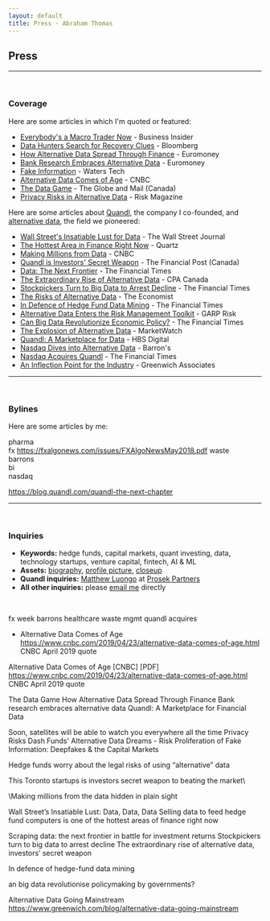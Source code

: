 ```yaml
---
layout: default
title: Press · Abraham Thomas
---
```


## Press

----

<br/>

### Coverage

Here are some articles in which I'm quoted or featured:

- [Everybody's a Macro Trader Now](https://www.businessinsider.com/hedge-funds-rethink-alternative-data-pandemic-macro-2020-7) - Business Insider
- [Data Hunters Search for Recovery Clues](https://www.bloomberg.com/news/articles/2020-06-02/fence-posts-transit-apps-give-alt-data-hunters-recovery-clues?sref=sZB6YyEo) - Bloomberg 
- [How Alternative Data Spread Through Finance](https://www.euromoney.com/article/b1llht8hglzxy9/how-alternative-data-spread-through-finance) - Euromoney
- [Bank Research Embraces Alternative Data](https://www.euromoney.com/article/b1l63f2yrl2cmp/bank-research-embraces-alternative-data) - Euromoney
- [Fake Information](https://www.waterstechnology.com/management-strategy/4780806/the-proliferation-of-fake-information) - Waters Tech
- [Alternative Data Comes of Age](https://www.cnbc.com/2019/04/23/alternative-data-comes-of-age.html) - CNBC
- [The Data Game](https://www.theglobeandmail.com/investing/article-quandl-and-the-invasive-use-of-data/) - The Globe and Mail (Canada)
- [Privacy Risks in Alternative Data](https://www.risk.net/asset-management/6558871/privacy-risks-dash-funds-alternative-data-dreams) - Risk Magazine



Here are some articles about [Quandl](https://quandl.com), the company I co-founded, and [alternative data](https://en.wikipedia.org/wiki/Alternative_data_(finance)), the field we pioneered:


- [Wall Street's Insatiable Lust for Data](
https://www.wsj.com/articles/wall-streets-insatiable-lust-data-data-data-1473719535) - The Wall Street Journal
- [The Hottest Area in Finance Right Now](https://qz.com/1082389/quant-hedge-funds-are-gorging-on-alternative-data-in-pursuit-of-an-investing-edge/) - Quartz
- [Making Millions from Data](https://www.cnbc.com/2017/11/28/making-millions-from-the-data-hidden-in-plain-sight.html) - CNBC
- [Quandl is Investors' Secret Weapon](https://business.financialpost.com/technology/its-beautiful-this-toronto-startup-is-investors-secret-weapon-to-beating-the-market) - The Financial Post (Canada)
- [Data: The Next Frontier](https://www.ft.com/content/08a22da8-b587-11e6-ba85-95d1533d9a62) - The Financial Times
- [The Extraordinary Rise of Alternative Data](https://www.cpacanada.ca/en/news/pivot-magazine/2019-12-19-quandl-data) - CPA Canada
- [Stockpickers Turn to Big Data to Arrest Decline](https://www.ft.com/content/586b4ea6-48f4-11ea-aee2-9ddbdc86190d) - The Financial Times
- [The Risks of Alternative Data](https://www.economist.com/finance-and-economics/2018/06/21/hedge-funds-worry-about-the-legal-risks-of-using-alternative-data) - The Economist
- [In Defence of Hedge Fund Data Mining](https://ftalphaville.ft.com/2016/09/13/2174708/in-defence-of-hedge-fund-data-mining/) - The Financial Times
- [Alternative Data Enters the Risk Management Toolkit](https://www.garp.org/#!/risk-intelligence/technology/data/a1Z40000003YfOjEAK) - GARP Risk
- [Can Big Data Revolutionize Economic Policy?](https://www.ft.com/content/9f0a8838-fa25-11e7-9b32-d7d59aace167) - The Financial Times
- [The Explosion of Alternative Data](
https://www.marketwatch.com/story/the-explosion-of-alternative-data-gives-regular-investors-access-to-tools-previously-employed-only-by-hedge-funds-2019-09-05) - MarketWatch
- [Quandl: A Marketplace for Data](https://www.hbs.edu/openforum/openforum.hbs.org/goto/challenge/understand-digital-transformation-of-business/quandl-a-marketplace-for-financial-data.html) - HBS Digital
- [Nasdaq Dives into Alternative Data](https://www.barrons.com/articles/nasdaq-dives-into-alternative-data-1543943703) - Barron's
- [Nasdaq Acquires Quandl](https://www.ft.com/content/e6de9e30-f743-11e8-af46-2022a0b02a6c) - The Financial Times
- [An Inflection Point for the Industry](https://www.greenwich.com/blog/alternative-data-going-mainstream) - Greenwich Associates


<!--
- [Alternative Data Faces Growing Pains](https://www.businessinsider.com/outlook-for-alt-data-pricing-industry-consolidation-corporate-use-2020-1) - Business Insider
- [COVID-19 and the Surge in Alternative Data](https://www.garp.org/#!/risk-intelligence/technology/data/a1Z1W000005VKmaUAG) - GARP Risk Intelligence
- [Satellites](https://www.technologyreview.com/s/613748/satellites-threaten-privacy/) - MIT Technology Review, June 2019

https://seekingalpha.com/article/4227483-nasdaq-acquires-quandl-for-alternative-data

-->


----

<br/>

### Bylines

Here are some articles by me:


pharma  
fx  https://fxalgonews.com/issues/FXAlgoNewsMay2018.pdf 
waste  
barrons  
bi  
nasdaq  


https://blog.quandl.com/quandl-the-next-chapter

----

<br/>

### Inquiries

- **Keywords:** hedge funds, capital markets, quant investing, data, technology startups, venture capital, fintech, AI & ML
- **Assets:** [biography][5], [profile picture][6], [closeup][7]  
- **Quandl inquiries:** [Matthew Luongo](mailto:mluongo@prosek.com) at [Prosek Partners](https://www.prosek.com/)  
- **All other inquiries:** please [email me](mailto:athos1@gmail.com) directly  

[5]: /assets/docs/Abraham-Thomas-bio.txt
[6]: /assets/img/Abraham-Thomas.jpg
[7]: /assets/img/Abraham-Thomas-Headshot.jpg

<br/>
  






fx week
barrons
healthcare
waste mgmt
quandl acquires


* Alternative Data Comes of Age 
https://www.cnbc.com/2019/04/23/alternative-data-comes-of-age.html
CNBC April 2019
quote




Alternative Data Comes of Age [CNBC] [PDF]
https://www.cnbc.com/2019/04/23/alternative-data-comes-of-age.html
CNBC April 2019
quote






The Data Game
How Alternative Data Spread Through Finance
Bank research embraces alternative data
Quandl: A Marketplace for Financial Data



Soon, satellites will be able to watch you everywhere all the time
Privacy Risks Dash Funds' Alternative Data Dreams - Risk
Proliferation of Fake Information: Deepfakes & the Capital Markets



Hedge funds worry about the legal risks of using “alternative” data




This Toronto startups is investors secret weapon to beating the market\

\Making millions from the data hidden in plain sight

Wall Street’s Insatiable Lust: Data, Data, Data
Selling data to feed hedge fund computers is one of the hottest areas of finance right now

Scraping data: the next frontier in battle for investment returns
Stockpickers turn to big data to arrest decline
The extraordinary rise of alternative data, investors’ secret weapon 

In defence of hedge-fund data mining

an big data revolutionise policymaking by governments?

Alternative Data Going Mainstream
https://www.greenwich.com/blog/alternative-data-going-mainstream
